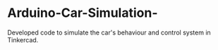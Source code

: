 # Arduino-Car-Simulation-
Developed code to simulate the car's behaviour and control system in Tinkercad.
